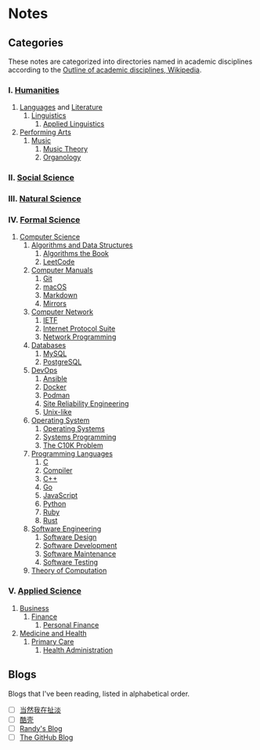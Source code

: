 # Notes

## Categories

These notes are categorized into directories named in academic
disciplines according to the
[Outline of academic disciplines, Wikipedia](https://en.wikipedia.org/wiki/Outline_of_academic_disciplines).

### Ⅰ. [Humanities](https://en.wikipedia.org/wiki/Humanities)

1. [Languages](https://en.wikipedia.org/wiki/Language)
   and [Literature](https://en.wikipedia.org/wiki/Literature)
   1. [Linguistics](linguistics)
      1. [Applied Linguistics](linguistics/applied_linguistics)
2. [Performing Arts](https://en.wikipedia.org/wiki/Performing_arts)
   1. [Music](music)
      1. [Music Theory](music/music_theory)
      2. [Organology](music/organology)

### Ⅱ. [Social Science](https://en.wikipedia.org/wiki/Social_science)

### Ⅲ. [Natural Science](https://en.wikipedia.org/wiki/Natural_science)

### Ⅳ. [Formal Science](https://en.wikipedia.org/wiki/Formal_science)

1. [Computer Science](https://en.wikipedia.org/wiki/Computer_science)
   1. [Algorithms and Data Structures](algorithms_and_data_structures)
      1. [Algorithms the Book](algorithms_and_data_structures/algorithms)
      2. [LeetCode](algorithms_and_data_structures/leetcode)
   2. [Computer Manuals](computer_manuals)
      1. [Git](computer_manuals/git)
      2. [macOS](computer_manuals/macos)
      3. [Markdown](computer_manuals/markdown)
      4. [Mirrors](computer_manuals/mirrors)
   3. [Computer Network](computer_network)
      1. [IETF](computer_network/ietf)
      2. [Internet Protocol Suite](computer_network/internet_protocol_suite)
      3. [Network Programming](computer_network/network_programming)
   4. [Databases](databases)
      1. [MySQL](databases/mysql)
      2. [PostgreSQL](databases/postgresql)
   5. [DevOps](devops)
      1. [Ansible](devops/ansible)
      2. [Docker](devops/docker)
      3. [Podman](devops/podman)
      4. [Site Reliability Engineering](devops/site_reliability_engineering)
      5. [Unix-like](devops/unix-like)
   6. [Operating System](operating_system)
      1. [Operating Systems](operating_system/operating_systems)
      2. [Systems Programming](operating_system/systems_programming)
      3. [The C10K Problem](operating_system/the_c10k_problem)
   7. [Programming Languages](programming_languages)
      1. [C](programming_languages/c)
      2. [Compiler](programming_languages/compiler)
      3. [C++](programming_languages/cpp)
      4. [Go](programming_languages/go)
      5. [JavaScript](programming_languages/javascript)
      6. [Python](programming_languages/python)
      7. [Ruby](programming_languages/ruby)
      8. [Rust](programming_languages/rust)
   8. [Software Engineering](software_engineering)
      1. [Software Design](software_engineering/software_design)
      2. [Software Development](software_engineering/software_development)
      3. [Software Maintenance](software_engineering/software_maintenance)
      4. [Software Testing](software_engineering/software_testing)
   9. [Theory of Computation](theory_of_computation)

### Ⅴ. [Applied Science](https://en.wikipedia.org/wiki/Applied_science#)

1. [Business](https://en.wikipedia.org/wiki/Business)
   1. [Finance](finance)
      1. [Personal Finance](finance/personal_finance)
2. [Medicine and Health](https://en.wikipedia.org/wiki/Medicine)
   1. [Primary Care](primary_care)
      1. [Health Administration](primary_care/health_administration)

## Blogs

Blogs that I've been reading, listed in alphabetical order.

- [ ] [当然我在扯淡](http://www.yinwang.org/)
- [ ] [酷壳](https://coolshell.cn/)
- [ ] [Randy's Blog](https://lutaonan.com/)
- [ ] [The GitHub Blog](https://github.blog/)
